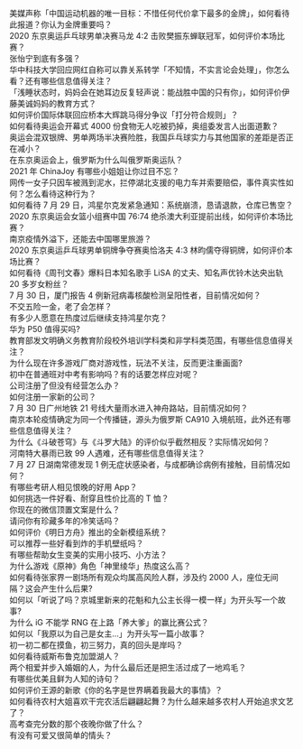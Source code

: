 美媒声称「中国运动机器的唯一目标：不惜任何代价拿下最多的金牌」，如何看待此报道？你认为金牌重要吗？  
2020 东京奥运乒乓球男单决赛马龙 4:2 击败樊振东蝉联冠军，如何评价本场比赛？  
张怡宁到底有多强？  
华中科技大学回应网红自称可以靠关系转学「不知情，不实言论会处理」，你怎么看？还有哪些信息值得关注？  
「浅睡状态时，妈妈会在她耳边反复轻声说：能战胜中国的只有你」，如何评价伊藤美诚妈妈的教育方式？  
如何评价国际体联回应桥本大辉跳马得分争议「打分符合规则」？  
如何看待奥运会开幕式 4000 份食物无人吃被扔掉，奥组委发言人出面道歉？  
奥运会混双银牌、男单两场半决赛险胜，我国乒乓球实力与其他国家的差距是否正在减小？  
在东京奥运会上，俄罗斯为什么叫俄罗斯奥运队？  
2021 年 ChinaJoy 有哪些小姐姐让你过目不忘？  
网传一女子只因车被溅到泥水，拦停湖北支援的电力车并索要赔偿，事件真实性如何？怎么看待这种行为？  
如何看待 7 月 29 日，鸿星尔克发紧急通知：系统崩溃，恳请退款，仓库已售空？  
2020 东京奥运会女篮小组赛中国 76:74 绝杀澳大利亚提前出线，如何评价本场比赛？  
南京疫情外溢下，还能去中国哪里旅游？  
2020 东京奥运乒乓球男单铜牌争夺赛奥恰洛夫 4:3 林昀儒夺得铜牌，如何评价本场比赛？  
如何看待《周刊文春》爆料日本知名歌手 LiSA 的丈夫、知名声优铃木达央出轨 20 多岁女粉丝？  
7 月 30 日，厦门报告 4 例新冠病毒核酸检测呈阳性者，目前情况如何？  
不交五险一金，老了会怎样？  
有多少人愿意在热度过后继续支持鸿星尔克？  
华为 P50 值得买吗?  
教育部发文明确义务教育阶段校外培训学科类和非学科类范围，有哪些信息值得关注？  
为什么现在许多游戏厂商对游戏性，玩法不关注，反而更注重画面?  
初中在普通班对中考有影响吗？有的话要怎样应对呢？  
公司注册了但没有经营怎么办？  
如何注册一家新的公司？  
7 月 30 日广州地铁 21 号线大量雨水进入神舟路站，目前情况如何？  
南京本轮疫情确定为同一个传播链，源头为俄罗斯 CA910 入境航班，此外还有哪些信息值得关注？  
为什么《斗破苍穹》与《斗罗大陆》的评价似乎截然相反？实际情况如何？  
河南特大暴雨已致 99 人遇难，还有哪些信息值得关注？  
7 月 27 日湖南常德发现 1 例无症状感染者，与成都确诊病例有接触，目前情况如何？  
有哪些考研人相见恨晚的好用 App？  
如何挑选一件好看、耐穿且性价比高的 T 恤？  
你现在的微信顶置文案是什么？  
请问你有珍藏多年的冷笑话吗？  
如何评价《明日方舟》推出的全新模组系统？  
可以推荐一些好看到炸的手机壁纸吗？  
有哪些帮助女生变美的实用小技巧、小方法？  
为什么游戏《原神》角色「神里绫华」热度这么高？  
如何看待张家界一剧场所有观众均属高风险人群，涉及约 2000 人，座位无间隔？这会产生什么后果?  
如何以「听说了吗？京城里新来的花魁和九公主长得一模一样」为开头写一个故事?  
为什么 iG 不能学 RNG 在上路「养大爹」的赢比赛公式？  
如何以「我原以为自己是女主…」为开头写一篇小故事？  
初一初二都在摸鱼，初三努力，真的回头是岸吗？  
如何看待威斯布鲁克加盟湖人？  
两个相爱并步入婚姻的人，为什么最后还是把生活过成了一地鸡毛？  
有哪些优美且鲜为人知的诗句？  
如何评价王源的新歌《你的名字是世界瞒着我最大的事情》？  
如何看待农村大姐喜欢干完农活后翩翩起舞？为什么越来越多农村人开始追求文艺了？  
高考查完分数的那个夜晚你做了什么？  
有没有可爱又很简单的情头？  
